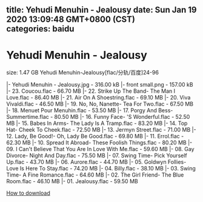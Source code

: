 
title: Yehudi Menuhin - Jealousy
date: Sun Jan 19 2020 13:09:48 GMT+0800 (CST)    
categories: baidu
---

# Yehudi Menuhin - Jealousy
size: 1.47 GB
 Yehudi Menuhin-Jealousy[flac/分轨/百度]24-96
 
|- Yehudi Menuhin - Jealousy.jpg - 316.00 kB
|- front small.png - 157.00 kB
|- 23. Coucou.flac - 66.70 MB
|- 22. Strike Up The Band- The Man I Love.flac - 86.40 MB
|- 21. Air On A Shoestring.flac - 69.10 MB
|- 20. Viva Vivaldi.flac - 46.50 MB
|- 19. No, No, Nanette- Tea For Two.flac - 67.50 MB
|- 18. Menuet Pour Menuhin.flac - 53.50 MB
|- 17. Porgy And Bess- Summertime.flac - 80.50 MB
|- 16. Funny Face- 'S Wonderful.flac - 52.50 MB
|- 15. Babes In Arms- The Lady Is A Tramp.flac - 83.20 MB
|- 14. Top Hat- Cheek To Cheek.flac - 72.50 MB
|- 13. Jermyn Street.flac - 71.00 MB
|- 12. Lady, Be Good!- Oh, Lady Be Good.flac - 69.80 MB
|- 11. Errol.flac - 62.30 MB
|- 10. Spread It Abroad- These Foolish Things.flac - 80.20 MB
|- 09. I Can't Believe That You Are In Love With Me.flac - 59.60 MB
|- 08. Gay Divorce- Night And Day.flac - 75.50 MB
|- 07. Swing Time- Pick Yourself Up.flac - 43.70 MB
|- 06. Aurore.flac - 44.70 MB
|- 05. Goldwyn Follies- Love Is Here To Stay.flac - 74.20 MB
|- 04. Billy.flac - 38.10 MB
|- 03. Swing Time- A Fine Romance.flac - 64.60 MB
|- 02. The Girl Friend- The Blue Room.flac - 46.10 MB
|- 01. Jealousy.flac - 59.50 MB

[How to download](https://bpcam.bemobtrk.com/go/2ceec3aa-1ca2-46d6-b9ff-aaa5c184517c?jno=263)